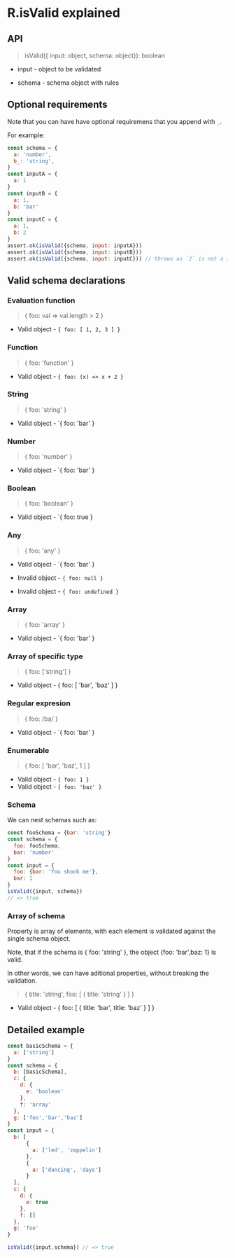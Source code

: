 # R.isValid explained

## API

> isValid({ input: object, schema: object}): boolean

- input - object to be validated

- schema - schema object with rules

## Optional requirements

Note that you can have have optional requiremens that you append with `_`.

For example:

```javascript
const schema = {
  a: 'number',
  b_: 'string',
}
const inputA = {
  a: 1
}
const inputB = {
  a: 1,
  b: 'bar'
}
const inputC = {
  a: 1,
  b: 2
}
assert.ok(isValid({schema, input: inputA}))
assert.ok(isValid({schema, input: inputB}))
assert.ok(isValid({schema, input: inputC})) // throws as `2` is not a string
```

## Valid schema declarations

### Evaluation function

> { foo: val => val.length > 2 }

- Valid object - `{ foo: [ 1, 2, 3 ] }`

### Function

> { foo: 'function' }

- Valid object - `{ foo: (x) => x + 2 }`

### String

> { foo: 'string' }

- Valid object - `{ foo: 'bar' }

### Number

> { foo: 'number' }

- Valid object - `{ foo: 'bar' }

### Boolean

> { foo: 'boolean' }

- Valid object - `{ foo: true }

### Any

> { foo: 'any' }

- Valid object - `{ foo: 'bar' }

- Invalid object - `{ foo: null }`

- Invalid object - `{ foo: undefined }`

### Array

> { foo: 'array' }

- Valid object - `{ foo: 'bar' }

### Array of specific type

> { foo: ['string'] }

- Valid object - { foo: [ 'bar', 'baz' ] }

### Regular expresion

> { foo: /ba/ }

- Valid object - `{ foo: 'bar' }

### Enumerable

> { foo:  [ 'bar', 'baz', 1 ] }

- Valid object - `{ foo: 1 }`
- Valid object - `{ foo: 'baz' }`

### Schema

We can nest schemas such as:

```javascript
const fooSchema = {bar: 'string'}
const schema = {
  foo: fooSchema,
  bar: 'number'
}
const input = {
  foo: {bar: 'You shook me'},
  bar: 1
}
isValid({input, schema})
// => true
```

### Array of schema

Property is array of elements, with each element is validated against the single schema object.

Note, that if the schema is { foo: 'string' }, the object {foo: 'bar',baz: 1} is valid.

In other words, we can have aditional properties, without breaking the validation.

> { title: 'string', foo: [ { title: 'string' } ] }

- Valid object - { foo: [ { title: 'bar', title: 'baz' } ] }

## Detailed example

```javascript
const basicSchema = {
  a: ['string']
}
const schema = {
  b: [basicSchema],
  c: {
    d: {
      e: 'boolean'
    },
    f: 'array'
  },
  g: ['foo','bar','baz']
}
const input = {
  b: [
      {
        a: ['led', 'zeppelin']
      },
      {
        a: ['dancing', 'days']
      }
  ],
  c: {
    d: {
      e: true
    },
    f: []
  },
  g: 'foo'
}

isValid({input,schema}) // => true
```